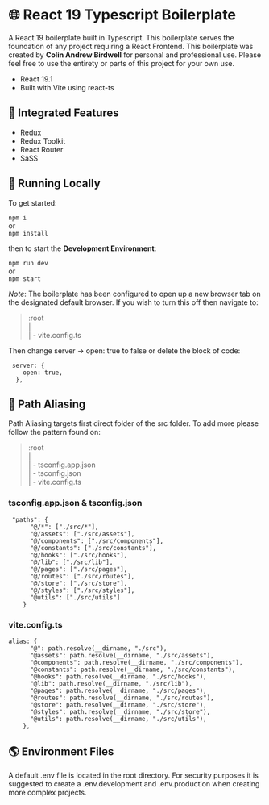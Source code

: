 # :globe_with_meridians: React 19 Typescript Boilerplate

A React 19 boilerplate built in Typescript. This boilerplate serves the foundation of any project requiring a React Frontend.
This boilerplate was created by **Colin Andrew Birdwell** for personal and professional use. Please feel free to use the entirety or parts of this project for your own use.

- React 19.1
- Built with Vite using react-ts

## :electric_plug: Integrated Features

- Redux
- Redux Toolkit
- React Router
- SaSS

## :hammer: Running Locally

To get started:

`npm i`\
or\
`npm install`

then to start the **Development Environment**:

`npm run dev`\
or\
`npm start`

_Note_:
The boilerplate has been configured to open up a new browser tab on the designated default browser. If you wish to turn this off then navigate to:

> :root  
> |  
> | - vite.config.ts

Then change server -> open: true to false or delete the block of code:

```text
 server: {
    open: true,
  },
```

## :dromedary_camel: Path Aliasing

Path Aliasing targets first direct folder of the src folder.
To add more please follow the pattern found on:

> :root  
> |  
> | - tsconfig.app.json  
> | - tsconfig.json  
> | - vite.config.ts

### tsconfig.app.json & tsconfig.json

```text
 "paths": {
      "@/*": ["./src/*"],
      "@/assets": ["./src/assets"],
      "@/components": ["./src/components"],
      "@/constants": ["./src/constants"],
      "@/hooks": ["./src/hooks"],
      "@/lib": ["./src/lib"],
      "@/pages": ["./src/pages"],
      "@/routes": ["./src/routes"],
      "@/store": ["./src/store"],
      "@/styles": ["./src/styles"],
      "@utils": ["./src/utils"]
    }
```

### vite.config.ts

```text
alias: {
      "@": path.resolve(__dirname, "./src"),
      "@assets": path.resolve(__dirname, "./src/assets"),
      "@components": path.resolve(__dirname, "./src/components"),
      "@constants": path.resolve(__dirname, "./src/constants"),
      "@hooks": path.resolve(__dirname, "./src/hooks"),
      "@lib": path.resolve(__dirname, "./src/lib"),
      "@pages": path.resolve(__dirname, "./src/pages"),
      "@routes": path.resolve(__dirname, "./src/routes"),
      "@store": path.resolve(__dirname, "./src/store"),
      "@styles": path.resolve(__dirname, "./src/store"),
      "@utils": path.resolve(__dirname, "./src/utils"),
    },
```

## :earth_americas: Environment Files

A default .env file is located in the root directory. For security purposes it is suggested to create a .env.development and .env.production when creating more complex projects.
